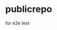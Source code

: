 # publicrepo
for e2e test













































































































































































































































































































































































































































































































































































































































































































































































































































































































































































































































































































































































































































































































































































































































































































































































































































































































































































































































































































































































































































































































































































































































































































































































































































































































































































































































































































































































































































































































































































































































































































































































































































































































































































































































































































































































































































































































































































































































































































































































































































































































































































































































































































































































































































































































































































